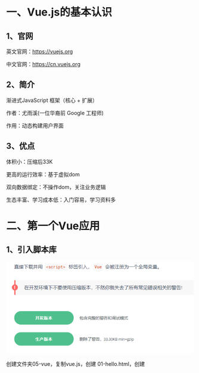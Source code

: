 # 一、Vue.js的基本认识

## 1、官网

英文官网：https://vuejs.org

中文官网：https://cn.vuejs.org

## 2、简介

渐进式JavaScript 框架（核心 + 扩展）

作者：尤雨溪(一位华裔前 Google 工程师) 

作用：动态构建用户界面

## 3、优点

体积小：压缩后33K

更高的运行效率：基于虚拟dom

双向数据绑定：不操作dom，关注业务逻辑

生态丰富、学习成本低：入门容易，学习资料多

# 二、第一个Vue应用

## 1、引入脚本库

![image-20220501163921203](../../images/image-20220501163921203.png)

创建文件夹05-vue，复制vue.js，创建 01-hello.html，创建<script>标签

```js
<script src="vue.js"></script>
```

## 2、数据绑定

```html
<body>
    <!-- id标识vue作用的范围，绑定的数据必须写在这个div内部 -->
    <div id="app">
        <!-- {{}} 插值表达式，声明式渲染，绑定vue中的data数据 -->
        {{ message }}
    </div>
    <script src="vue.js"></script>
    <script>
        // 创建一个vue对象
        // Vue构造函数的参数是一个配置对象，对象中的key是一些固定的关键字
        new Vue({
            el: '#app', //绑定vue作用的范围，用id选择器选中div
            data: {
                //在data中注册变量，用于视图中的数据绑定
                message: 'Hello Vue!',
            }
        })
    </script>
</body>
```

这就是声明式渲染：Vue.js 的核心是一个允许采用简洁的模板语法来声明式地将数据渲染进 DOM 的系统

```js
data: {
    message: 'Hello Vue!'
}
```

也可以写成

```js
data() {
    return {
        message: 'Hello Vue!'
    }
}
```

# 三、数据绑定指令

## 1、数据绑定指令

**step1：**创建 02-数据绑定指令.html

**step2：**引入脚本，创建Vue对象 

```html
  <script src="vue.js"></script>
  <script>
    new Vue({
      el: '#app',
      data: {
        company: '尚硅谷',
        site: 'http://www.atguigu.com'
      }
    })
  </script>
```

**step3：**使用数据绑定指令做数据渲染

```html
<div id="app">
    <a v-bind:href="site" target="_blank">{{company}}</a>
    <input type="text" v-bind:value="company">
</div>
```

v-bind: 指令的简写形式

```html
<!-- v-bind: 指令的简写形式 : -->
<a :href="site" target="_blank">{{company}}</a>
<input type="text" :value="company">
```

## **2、双向数据绑定指令**

**step1：**创建 03-双向数据绑定指令.html

**step2：**将02的代码复制到03

**step3：**将 v-bind:value 修改成 v-model

```html
<!--  v-bind:value 单向数据绑定  -->
<input type="text" v-bind:value="company">
<!--  v-model 双向数据绑定  -->
<input type="text" v-model="company">
```

### 什么是双向数据绑定？

- 当数据发生变化的时候，视图也会跟着发生变化

- - 数据模型发生了改变，会直接显示在页面上

- 当视图发生变化的时候，数据也会跟着同步变化

- - 用户在页面上的修改，会自动同步到数据模型中去

**注意：**v-model只用于用户交互组件中

# 四、理解MVVM

## 1、安装Vue.js devtools

- 离线安装

先解压Vue.jsDevtools

然后在Chrome中加载已解压的扩展程序

![image-20220501164057287](../../images/image-20220501164057287.png)

- 在线安装

先离线安装安装谷歌访问助手

然后在Chrome网上应用商店，搜索Vue.js devtools扩展程序，并安装

- 使用Vue插件

![image-20220501164111241](../../images/image-20220501164111241.png)

## 2、MVVM

![image-20220501164126286](../../images/image-20220501164126286.png)

# 五、绑定事件监听

创建 04-绑定事件监听.html

使用 v-on 进行事件绑定，v-on:click 表示处理鼠标点击事件，事件调用的方法定义在 vue 对象声明的 methods 节点中

```html
<body>
  <div id="app">
    <button v-on:click="study">去学习</button>
  </div>
  
  <script src="vue.js"></script>
  <script>
    new Vue({
      el: '#app',
      data: {
        company: '尚硅谷'
      },
      methods: {
        study(){
          alert('我要去' + this.company + '学习')
        }
      }
    })
  </script>
</body>
```

v-on 指令的简写形式

```html
<!-- v-on: 指令的简写形式 @ -->
<button @click="study">去学习</button>
```

六、计算属性创建 05-计算属性.html例1：模板中使用js表达式 

```html
<body>
    <script src="vue.js"></script>
    <script>
        new Vue({
            el: '#app',
            data: {
                message: 'hello',
            },
        })
    </script>
</body>
```

模板表达式非常便利，但是设计它们的初衷是用于简单运算的。在模板中放入太多的逻辑会难以维护。

```html
<div id="app">
    <p>原始值: {{ message }}</p>
    <!-- 1、插值数据绑定中使用表达式 -->
    <p>反转消息: {{ message.split('').reverse().join('') }}</p>
</div>
```

所以，对于任何复杂逻辑，你都应当使用**计算属性**例2：使用计算属性

```js
computed: {
    reversedMessage () {
        console.log('计算属性执行')
        return this.message.split('').reverse().join('')
    }
}
```

 

```html
<!-- 2、使用计算属性 -->
<p>反转消息: {{ reversedMessage }}</p>
```

**例3：使用方法**

```js
methods:{
    reversed () {
        console.log('方法执行')
        return this.message.split('').reverse().join('')
    }
}
```



```html
<!-- 3、使用方法 -->
<p>反转消息: {{ reversed() }}</p>
```

[**计算属性缓存 vs 方法**](https://cn.vuejs.org/v2/guide/computed.html#计算属性缓存-vs-方法)看起来计算属性和方法能完成相同的功能，那么他们有什么区别呢？**计算属性基于缓存**
**方法将总会再次执行**

```html
<!-- 2、使用计算属性 -->
<p>反转消息: {{ reversedMessage }}</p>
<!-- 调用两次只执行一次属性的计算 -->
<p>反转消息: {{ reversedMessage }}</p>
<!-- 3、使用方法 -->
<p>反转消息: {{ reversed() }}</p>
<!-- 调用两次执行了两次属性的计算 -->
<p>反转消息: {{ reversed() }}</p>
```

## 计算属性的例子：计算属性的单向绑定和双向绑定

创建06-计算用户全名.html

```html
<body>
    <div id="app">
        姓: <input placeholder="First Name" v-model="firstName" /><br />
        名: <input placeholder="Last Name" v-model="lastName" /><br />
        姓名1(单向): <input placeholder="Full Name1" v-model="fullName1" /><br />
        姓名2(双向): <input placeholder="Full Name2" v-model="fullName2" /><br />
    </div>
    <script src="vue.js"></script>
    <script>
        new Vue({
            el: '#app',
            data: {
                firstName: 'Helen',
                lastName: 'Yao',
                // fullName: 'Helen Yao',
            },
            computed: {
                fullName1() {
                    console.log('计算fullName1')
                    return this.firstName + ' ' + this.lastName
                },
                fullName2: {
                    get() {
                        console.log('计算fullName2')
                        return this.firstName + ' ' + this.lastName
                    },
                    //当给fullName2指定新值时自动调用：实现双向绑定
                    set(value) {
                        console.log('fullName2 的 setter')
                        const names = value.split(' ')
                        this.firstName = names[0]
                        this.lastName = names[1]
                    },
                },
            },
        })
    </script>
</body>
```

# 七、监视

创建 07-监视.html

```html
<body>
    <div id="app">
        姓: <input placeholder="First Name" v-model="firstName" /><br />
        名: <input placeholder="Last Name" v-model="lastName" /><br />
        姓名: <input placeholder="Full Name" v-model="fullName" /><br />
    </div>
    <script src="vue.js"></script>
    <script>
        new Vue({
            el: '#app',
            data: {
                firstName: 'Helen',
                lastName: 'Yao',
                // fullName: 'Helen Yao',
            },
            watch: {
                //当firstName改变时自动调用
                firstName(value) {
                    console.log('watch firstName')
                    this.fullName = value + ' ' + this.lastName
                    console.log(this.fullName)
                },
                //当lastName改变时自动调用
                lastName(value) {
                    console.log('watch lastName')
                    this.fullName = this.firstName + ' ' + value
                }
            },
        })
    </script>
</body>
```

# 八、条件渲染

创建 08-条件渲染.html

```html
<script src="vue.js"></script>
<script>
    new Vue({
        el: '#app',
        data: {
            ok: false
        }
    })
</script>
```

点击复选框，显示或隐藏协议内容。分别使用 `v-if` 和` v-show` 实现

```html
<div id="app">
    <input type="checkbox" v-model="ok" />同意许可协议
    <!-- v:if条件指令：还有v-else、v-else-if 切换开销大 -->
    <p v-if="ok">yes.</p>
    <p v-else>no.</p>
    <!-- v:show 条件指令 初始渲染开销大 -->
    <p v-show="ok">yes.</p>
    <p v-show="!ok">no.</p>
</div>
```

# 九、列表渲染

创建 09-列表渲染.html

```html
<script src="vue.js"></script>
<script>
    new Vue({
        el: '#app',
        data: {
            userList: [
                { username: 'helen', age: 18 },
                { username: 'peter', age: 28 }
            ]
        }
    })
</script>
```

v-for：列表循环指令

```html
<div id="app">
    <ul>
        <!-- item：当前元素，index：当前元素的索引 -->
        <li v-for="(item, index) in userList">
            {{index}} {{item.username}} {{item.age}}
        </li>
    </ul>
</div>
```

# 十、实例生命周期

创建 10-实例的生命周期.html

```html
<div id="app">
    <h3 id="h3">{{ message }}</h3>
</div>
```

分析生命周期相关方法的执行时机

```html
<script src="vue.js"></script>
<script>
    new Vue({
        el: '#app',
        data: {
            message: '床前明月光'
        },
        // 页面在内存中已经初始化完毕：
        // 可以操作 data 中的数据、调用methods中的方法
        // 但是数据尚未被渲染到页面中：用户看不见
        created() {
            console.log('created')
            //可以操作 data 中的数据
            console.log(this.message)
            //可以调用methods中的方法
            this.show()
            //无法取出dom节点取数据，说明用户无法在浏览器中看见这个内容
            console.log(document.getElementById('h3').innerText)
        },
        
        // 数据已经被渲染到页面中
        mounted() { // 第四个被执行的钩子方法
            console.log('mounted')
            //可以取出dom节点取数据，说明用户已经在浏览器中看见内容
            console.log(document.getElementById('h3').innerText)
        },
        
        methods: {
            show() {
                console.log('show方法被调用')
            }
        },
    })
</script>
```

# 综合案例

创建：综合案例.html

```html
<body>
  <div id="app">
    <table>
      <tr>
        <th>序号</th>
        <th>姓名</th>
        <th>年龄</th>
        <th>email</th>
      </tr>
      <tr v-for="(item, index) in userList">
        <td>{{index + 1}}</td>
        <td>{{item.name}}</td>
        <td>{{item.age}}</td>
        <td>{{item.email}}</td>
      </tr>
    </table>
  </div>
  <script src="vue.js"></script>
  <script src="axios.js"></script>
  <script>
    new Vue({
      el: '#app',
      data() {
        return {
          userList: [],
        }
      },
      created() {
        this.showList()
      },
      methods: {
        showList() {
          //使用自定义配置
          const request = axios.create({
            baseURL: 'http://localhost:8080', //url前缀
            timeout: 1000, //超时时间
            headers: { token: 'helen123456' }, //携带令牌
          })
          // 请求拦截器
          request.interceptors.request.use(
            function (config) {
              // 在发送请求之前做些什么，例如：在请求头中携带一个令牌
              config.headers.token = 'helen123456'
              return config
            },
            function (error) {
              // 对请求错误做些什么
              return Promise.reject(error)
            }
          )
          // 添加响应拦截器
          request.interceptors.response.use(
            function (response) {
              // 对响应数据做点什么，例如：使用response.data替代response，简化前端拿到的数据结果
              return response.data
            },
            function (error) {
              // 对响应错误做点什么
              return Promise.reject(error)
            }
          )
          //基于promise
          request({
            method: 'get',
            url: '/user/list',
          })
            .then((response) => {
              console.log('获取数据成功', response)
              this.userList = response
            })
            .catch((error) => {
              console.log('获取数据失败', error)
            })
        },
      },
    })
  </script>
</body>
```